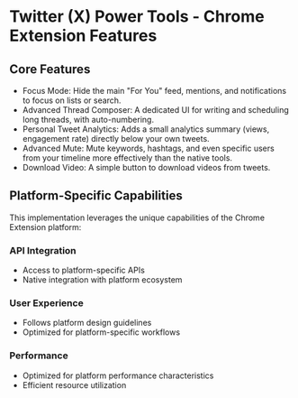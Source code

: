# Twitter (X) Power Tools - Chrome Extension Features

## Core Features
- Focus Mode: Hide the main "For You" feed, mentions, and notifications to focus on lists or search.
- Advanced Thread Composer: A dedicated UI for writing and scheduling long threads, with auto-numbering.
- Personal Tweet Analytics: Adds a small analytics summary (views, engagement rate) directly below your own tweets.
- Advanced Mute: Mute keywords, hashtags, and even specific users from your timeline more effectively than the native tools.
- Download Video: A simple button to download videos from tweets.

## Platform-Specific Capabilities
This implementation leverages the unique capabilities of the Chrome Extension platform:

### API Integration
- Access to platform-specific APIs
- Native integration with platform ecosystem

### User Experience
- Follows platform design guidelines
- Optimized for platform-specific workflows

### Performance
- Optimized for platform performance characteristics
- Efficient resource utilization
